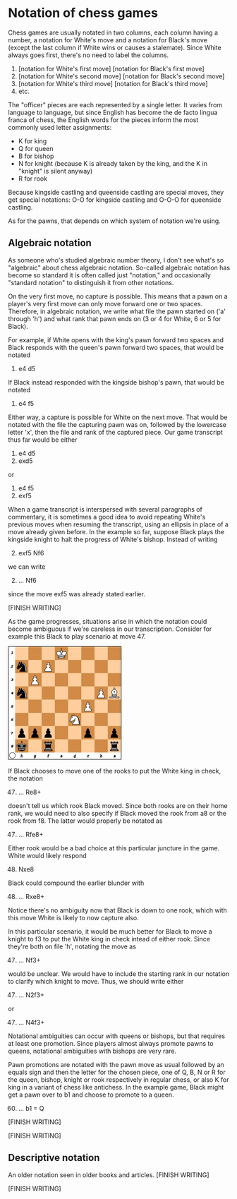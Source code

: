 # Notation of chess games

Chess games are usually notated in two columns, each column having a number, a 
notation for White's move and a notation for Black's move (except the last 
column if White wins or causes a stalemate). Since White always goes first, 
there's no need to label the columns.

1. [notation for White's first move] [notation for Black's first move]
2. [notation for White's second move] [notation for Black's second move]
3. [notation for White's third move] [notation for Black's third move]
4. etc.

The "officer" pieces are each represented by a single letter. It varies from 
language to language, but since English has become the de facto lingua franca of 
chess, the English words for the pieces inform the most commonly used letter 
assignments:

 * K for king
 * Q for queen
 * B for bishop
 * N for knight (because K is already taken by the king, and the K in "knight" 
 is silent anyway)
 * R for rook

Because kingside castling and queenside castling are special moves, they get 
special notations: O-O for kingside castling and O-O-O for queenside castling.

As for the pawns, that depends on which system of notation we're using.

## Algebraic notation

As someone who's studied algebraic number theory, I don't see what's so 
"algebraic" about chess algebraic notation. So-called algebraic notation has 
become so standard it is often called just "notation," and occasionally 
"standard notation" to distinguish it from other notations.

On the very first move, no capture is possible. This means that a pawn on a 
player's very first move can only move forward one or two spaces. Therefore, in 
algebraic notation, we write what file the pawn started on ('a' through 'h') and 
what rank that pawn ends on (3 or 4 for White, 6 or 5 for Black).

For example, if White opens with the king's pawn forward two spaces and Black 
responds with the queen's pawn forward two spaces, that would be notated

1. e4 d5

If Black instead responded with the kingside bishop's pawn, that would be 
notated

1. e4 f5

Either way, a capture is possible for White on the next move. That would be 
notated with the file the capturing pawn was on, followed by the lowercase 
letter 'x', then the file and rank of the captured piece. Our game transcript 
thus far would be either

1. e4 d5
2. exd5

or 

1. e4 f5
2. exf5

When a game transcript is interspersed with several paragraphs of commentary, it 
is sometimes a good idea to avoid repeating White's previous moves when resuming 
the transcript, using an ellipsis in place of a move already given before. In 
the example so far, suppose Black plays the kingside knight to halt the progress 
of White's bishop. Instead of writing

2. exf5 Nf6

we can write

2. ... Nf6

since the move exf5 was already stated earlier.

[FINISH WRITING]

As the game progresses, situations arise in which the notation could become 
ambiguous if we're careless in our transcription. Consider for example this 
Black to play scenario at move 47.

![Ambiguities](../diagrams/endgames/PotentialNotationAmbiguities.png)

If Black chooses to move one of the rooks to put the White king in check, the 
notation 

47. ... Re8+

doesn't tell us which rook Black moved. Since both rooks are on their home rank, 
we would need to also specify if Black moved the rook from a8 or the rook from 
f8. The latter would properly be notated as 

47. ... Rfe8+

Either rook would be a bad choice at this particular juncture in the game. White 
would likely respond

48. Nxe8

Black could compound the earlier blunder with 

48. ... Rxe8+

Notice there's no ambiguity now that Black is down to one rook, which with this 
move White is likely to now capture also.

In this particular scenario, it would be much better for Black to move a knight 
to f3 to put the White king in check intead of either rook. Since they're both 
on file 'h', notating the move as 

47. ... Nf3+

would be unclear. We would have to include the starting rank in our notation to 
clarify which knight to move. Thus, we should write either 

47. ... N2f3+

or

47. ... N4f3+

Notational ambiguities can occur with queens or bishops, but that requires at 
least one promotion. Since players almost always promote pawns to queens, 
notational ambiguities with bishops are very rare.

Pawn promotions are notated with the pawn move as usual followed by an equals 
sign and then the letter for the chosen piece, one of Q, B, N or R for the 
queen, bishop, knight or rook respectively in regular chess, or also K for king 
in a variant of chess like antichess. In the example game, Black might get a 
pawn over to b1 and choose to promote to a queen.

60. ... b1 = Q

[FINISH WRITING]

[FINISH WRITING]

## Descriptive notation

An older notation seen in older books and articles. [FINISH WRITING]

[FINISH WRITING]
